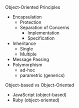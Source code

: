 Object-Oriented Principles

+ Encapsulation
  + Protection
  + Separation of Concerns
    + Implementation
    + Specification
+ Inheritance
  + Single 
  + Multiple
+ Message Passing
+ Polymorphism 
  + ad-hoc
  + parametric (generics)

Object-based vs Object-Oriented

+ JavaScript (object-based)
+ Ruby (object-oriented)

